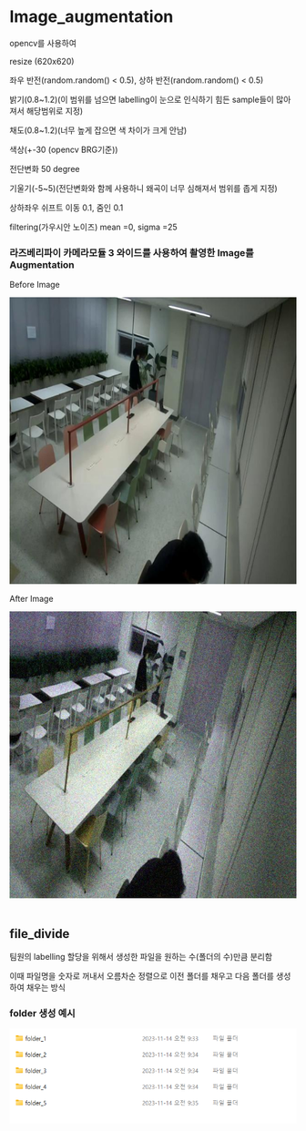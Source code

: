 # Image_augmentation
opencv를 사용하여

resize (620x620)

좌우 반전(random.random() < 0.5), 상하 반전(random.random() < 0.5)

밝기(0.8~1.2)(이 범위를 넘으면 labelling이 눈으로 인식하기 힘든 sample들이 많아져서 해당범위로 지정)

채도(0.8~1.2)(너무 높게 잡으면 색 차이가 크게 안남)

색상(+-30 (opencv BRG기준))

전단변화 50 degree

기울기(-5~5)(전단변화와 함께 사용하니 왜곡이 너무 심해져서 범위를 좁게 지정)

상하좌우 쉬프트 이동 0.1, 줌인 0.1

filtering(가우시안 노이즈) mean =0, sigma =25

<h3> 라즈베리파이 카메라모듈 3 와이드를 사용하여 촬영한 Image를 Augmentation</h3>

Before Image

<img src = "sample/before.jpg"> 

After Image

<img src = "sample/after.jpg">

<br/>
<br/>
<h2> file_divide</h2>

팀원의 labelling 할당을 위해서 생성한 파일을 원하는 수(폴더의 수)만큼 분리함 

이때 파일명을 숫자로 꺼내서 오름차순 정렬으로 이전 폴더를 채우고 다음 폴더를 생성하여 채우는 방식

<h3> folder 생성 예시</h3>

<img src = "sample/folder.png">
